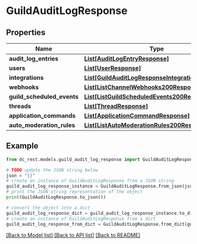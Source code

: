 # GuildAuditLogResponse


## Properties

Name | Type | Description | Notes
------------ | ------------- | ------------- | -------------
**audit_log_entries** | [**List[AuditLogEntryResponse]**](AuditLogEntryResponse.md) |  | 
**users** | [**List[UserResponse]**](UserResponse.md) |  | 
**integrations** | [**List[GuildAuditLogResponseIntegrationsInner]**](GuildAuditLogResponseIntegrationsInner.md) |  | 
**webhooks** | [**List[ListChannelWebhooks200ResponseInner]**](ListChannelWebhooks200ResponseInner.md) |  | 
**guild_scheduled_events** | [**List[ListGuildScheduledEvents200ResponseInner]**](ListGuildScheduledEvents200ResponseInner.md) |  | 
**threads** | [**List[ThreadResponse]**](ThreadResponse.md) |  | 
**application_commands** | [**List[ApplicationCommandResponse]**](ApplicationCommandResponse.md) |  | 
**auto_moderation_rules** | [**List[ListAutoModerationRules200ResponseInner]**](ListAutoModerationRules200ResponseInner.md) |  | 

## Example

```python
from dc_rest.models.guild_audit_log_response import GuildAuditLogResponse

# TODO update the JSON string below
json = "{}"
# create an instance of GuildAuditLogResponse from a JSON string
guild_audit_log_response_instance = GuildAuditLogResponse.from_json(json)
# print the JSON string representation of the object
print(GuildAuditLogResponse.to_json())

# convert the object into a dict
guild_audit_log_response_dict = guild_audit_log_response_instance.to_dict()
# create an instance of GuildAuditLogResponse from a dict
guild_audit_log_response_from_dict = GuildAuditLogResponse.from_dict(guild_audit_log_response_dict)
```
[[Back to Model list]](../README.md#documentation-for-models) [[Back to API list]](../README.md#documentation-for-api-endpoints) [[Back to README]](../README.md)


